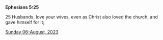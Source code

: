 **Ephesians 5:25**

25 Husbands, love your wives, even as Christ also loved the church, and gave himself for it;

[Sunday 06-August, 2023](https://getbible.life/kjv/Ephesians/5/25)
